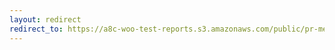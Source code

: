 ```yaml
---
layout: redirect
redirect_to: https://a8c-woo-test-reports.s3.amazonaws.com/public/pr-merge/44699/e2e/index.html
---
```

